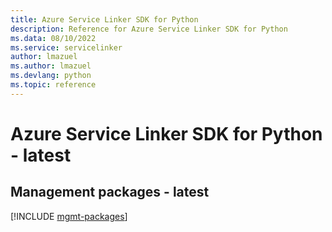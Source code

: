 ```yaml
---
title: Azure Service Linker SDK for Python
description: Reference for Azure Service Linker SDK for Python
ms.data: 08/10/2022
ms.service: servicelinker
author: lmazuel
ms.author: lmazuel
ms.devlang: python
ms.topic: reference
---
```

# Azure Service Linker SDK for Python - latest

## Management packages - latest
[!INCLUDE [mgmt-packages](service-linker-mgmt-index.md)]